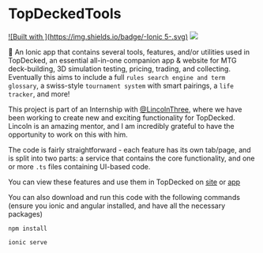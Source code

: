 # TopDeckedTools

[![Built with ](https://img.shields.io/badge/<SUBJECT>-Ionic 5-<COLOR>.svg)](https://shields.io/)
  <a href="https://github.com/GoldinGuy/TopDeckedTools/graphs/contributors" alt="Contributors">
        <img src="https://img.shields.io/github/contributors/badges/shields" /></a>
        

:wrench: An Ionic app that contains several tools, features, and/or utilities used in TopDecked, an essential all-in-one companion app & website for MTG deck-building, 3D simulation testing, pricing, trading, and collecting.
Eventually this aims to include a full `rules search engine and term glossary`, a swiss-style `tournament system` with smart pairings, a `life tracker`, and more!

This project is part of an Internship with [@LincolnThree](https://github.com/lincolnthree), where we have been working to create new and exciting functionality for TopDecked. 
Lincoln is an amazing mentor, and I am incredibly grateful to have the opportunity to work on this with him.

The code is fairly straightforward - each feature has its own tab/page, and is split into two parts: a service that contains the core functionality, and one or more `.ts` files containing UI-based code.

You can view these features and use them in TopDecked on [site](https://www.topdecked.com/) or [app](https://app.topdecked.me/)

You can also download and run this code with the following commands
(ensure you ionic and angular installed, and have all the necessary packages)

```
npm install
```

```
ionic serve
```
